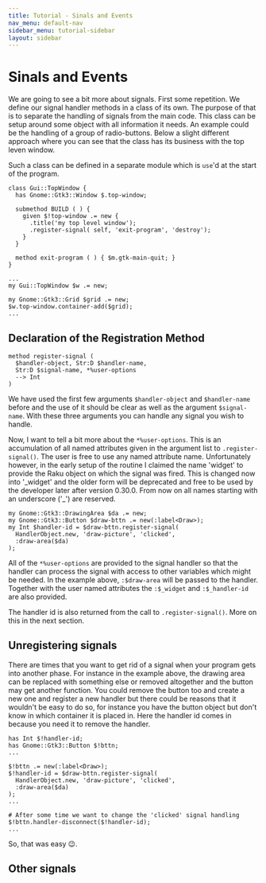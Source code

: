 ```yaml
---
title: Tutorial - Sinals and Events
nav_menu: default-nav
sidebar_menu: tutorial-sidebar
layout: sidebar
---
```

# Sinals and Events

We are going to see a bit more about signals. First some repetition. We define our signal handler methods in a class of its own. The purpose of that is to separate the handling of signals from the main code. This class can be setup around some object with all information it needs. An example could be the handling of a group of radio-buttons. Below a slight different approach where you can see that the class has its business with the top leven window.

Such a class can be defined in a separate module which is `use`'d at the start of the program.

```
class Gui::TopWindow {
  has Gnome::Gtk3::Window $.top-window;

  submethod BUILD ( ) {
    given $!top-window .= new {
      .title('my top level window');
      .register-signal( self, 'exit-program', 'destroy');
    }
  }

  method exit-program ( ) { $m.gtk-main-quit; }
}

...
my Gui::TopWindow $w .= new;

my Gnome::Gtk3::Grid $grid .= new;
$w.top-window.container-add($grid);
...
```
## Declaration of the Registration Method

```
method register-signal (
  $handler-object, Str:D $handler-name,
  Str:D $signal-name, *%user-options
  --> Int
)
```

We have used the first few arguments `$handler-object` and `$handler-name` before and the use of it should be clear as well as the argument `$signal-name`. With these three arguments you can handle any signal you wish to handle.

Now, I want to tell a bit more about the `*%user-options`. This is an accumulation of all named attributes given in the argument list to `.register-signal()`. The user is free to use any named attribute name. Unfortunately however, in the early setup of the routine I claimed the name 'widget' to provide the Raku object on which the signal was fired. This is changed now into '\_widget' and the older form will be deprecated and free to be used by the developer later after version 0.30.0. From now on all names starting with an underscore ('\_') are reserved.

```
my Gnome::Gtk3::DrawingArea $da .= new;
my Gnome::Gtk3::Button $draw-bttn .= new(:label<Draw>);
my Int $handler-id = $draw-bttn.register-signal(
  HandlerObject.new, 'draw-picture', 'clicked',
  :draw-area($da)
);
```

All of the `*%user-options` are provided to the signal handler so that the handler can process the signal with access to other variables which might be needed. In the example above, `:$draw-area` will be passed to the handler.
Together with the user named attributes the `:$_widget` and `:$_handler-id` are also provided.

The handler id is also returned from the call to `.register-signal()`. More on this in the next section.

## Unregistering signals

There are times that you want to get rid of a signal when your program gets into another phase. For instance in the example above, the drawing area can be replaced with something else or removed altogether and the button may get another function. You could remove the button too and create a new one and register a new handler but there could be reasons that it wouldn't be easy to do so, for instance you have the button object but don't know in which container it is placed in. Here the handler id comes in because you need it to remove the handler.

```
has Int $!handler-id;
has Gnome::Gtk3::Button $!bttn;
...

$!bttn .= new(:label<Draw>);
$!handler-id = $draw-bttn.register-signal(
  HandlerObject.new, 'draw-picture', 'clicked',
  :draw-area($da)
);
...

# After some time we want to change the 'clicked' signal handling
$!bttn.handler-disconnect($!handler-id);
...
```
So, that was easy 😉.

## Other signals
